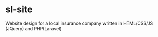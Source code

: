 # sl-site

Website design for a local insurance company written in HTML/CSS/JS (JQuery) and PHP(Laravel)
